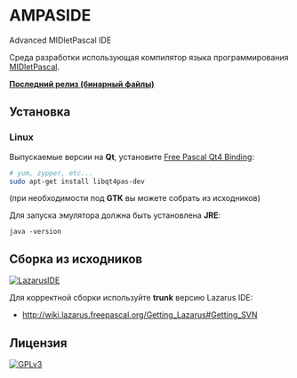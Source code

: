AMPASIDE
========

Advanced MIDletPascal IDE

Среда разработки использующая компилятор языка программирования [MIDletPascal](http://ru.wikipedia.org/wiki/MIDletPascal).

**[Последний релиз (бинарный файлы)](https://github.com/Helltar/AMPASIDE/releases/latest)**
 
Установка
---------

### Linux

Выпускаемые версии на **Qt**, установите [Free Pascal Qt4 Binding](http://users.telenet.be/Jan.Van.hijfte/qtforfpc/fpcqt4.html):

``` bash
# yum, zypper, etc...
sudo apt-get install libqt4pas-dev
```

(при необходимости под **GTK** вы можете собрать из исходников)

Для запуска эмулятора должна быть установлена **JRE**:

```
java -version
```

Сборка из исходников
--------------------

[![LazarusIDE](http://wiki.lazarus.freepascal.org/images/9/94/built_with_lazarus_logo.png)](http://www.lazarus-ide.org)

Для корректной сборки используйте **trunk** версию Lazarus IDE:

- http://wiki.lazarus.freepascal.org/Getting_Lazarus#Getting_SVN

Лицензия
--------

[![GPLv3](http://www.gnu.org/graphics/gplv3-127x51.png)](https://github.com/Helltar/AMPASIDE/blob/master/COPYING)
